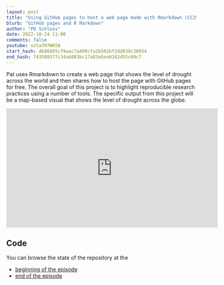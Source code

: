 ```yaml
---
layout: post
title: "Using GitHub pages to host a web page made with Rmarkdown (CC259)"
blurb: "GitHub pages and R Markdown"
author: "PD Schloss"
date: 2022-10-24 11:00
comments: false
youtube: ozta7H7WK58
start_hash: db86885cf9aac7a409cfa2b502bf2dd030c36054
end_hash: 743580377c34ab883bc17a83e5ea9162d55c09c7
---
```


Pat uses Rmarkdown to create a web page that shows the level of drought across the world and then shares how to host the page with GitHub pages for free. The overall goal of this project is to highlight reproducible research practices using a number of tools. The specific output from this project will be a map-based visual that shows the level of drought across the globe.

<iframe style="margin: 0 auto;display:block;" width="560" height="315" src="https://www.youtube.com/embed/{{ page.youtube }}" frameborder="0" allow="accelerometer; autoplay; encrypted-media; gyroscope; picture-in-picture" allowfullscreen></iframe>

## Code

You can browse the state of the repository at the

* [beginning of the episode](https://github.com/riffomonas/drought_index/tree/{{page.start_hash}})
* [end of the episode](https://github.com/riffomonas/drought_index/tree/{{page.end_hash}})
